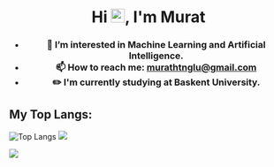 <h1 align="center">Hi <img src="https://media.giphy.com/media/hvRJCLFzcasrR4ia7z/giphy.gif" width="25" height="25">, I'm Murat </h1>
<h3 align="center">
 
- 👀 I’m interested in Machine Learning and Artificial Intelligence.
- 📫 How to reach me: murathtnglu@gmail.com
- ✏️ I'm currently studying at Baskent University.



## My Top Langs:
![Top Langs](https://github-readme-stats.vercel.app/api/top-langs/?username=murathtnglu&layout=compact&theme=tokyonight)
<img src="https://www.codewars.com/users/mhatunoglu/badges/large"> <p>
 <img src="https://skillicons.dev/icons?i=c,cpp,py,arduino"> <p>
 



<!---
murathtnglu/murathtnglu is a ✨ special ✨ repository because its `README.md` (this file) appears on your GitHub profile.
You can click the Preview link to take a look at your changes.
--->
